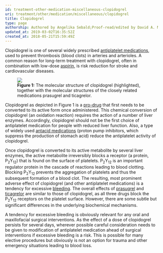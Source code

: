 ```yaml
---
id: treatment-other-medication-miscellaneous-clopidogrel
uri: treatment/other/medication/miscellaneous/clopidogrel
title: Clopidogrel
type: page
authorship: Authored by Angelika Sebald;Proof-read/edited by David A. Mitchell
updated_at: 2019-03-02T16:35:52Z
created_at: 2018-05-21T15:59:49Z
---
```


<p>Clopidogrel is one of several widely prescribed <a href="/treatment/other/medication/miscellaneous/antiplatelet">antiplatelet medications</a>,
    used to prevent thrombosis (blood clots) in arteries and
    arterioles. A common reason for long-term treatment with
    clopidogrel, often in combination with low-dose <a href="/treatment/other/medication/miscellaneous/aspirin">aspirin</a>,
    is risk reduction for stroke and cardiovascular diseases.
     </p>
<figure><img src="/treatment-other-medication-miscellaneous-clopidogrel-figure1.png">
    <figcaption><strong>Figure 1:</strong> The molecular structure of clopidogrel
        (highlighted), together with the molecular structures
        of the closely related medications prasugrel and ticagrelor.</figcaption>
</figure>
<p>Clopidogrel as depicted in Figure 1 is a <a href="/treatment/other/medication/delivery/more-info">pro-drug</a>    that first needs to be converted to its active form once
    administered. This chemical conversion of clopidogrel (an
    oxidation reaction) requires the action of a number of liver
    enzymes. Accordingly, clopidogrel should not be the first
    choice of antiplatelet medication for people with reduced
    liver function. Also, a type of widely used <a href="/treatment/other/medication/miscellaneous/antacid">antacid medications</a>    (proton pump inhibitors, which suppress the production of
    stomach acid) reduce the antiplatelet activity of clopidogrel.</p>
<p>Once clopidogrel is converted to its active metabolite by several
    liver enzymes, the active metabolite irreversibly blocks
    a receptor (a protein, P<sub>2</sub>Y<sub>12</sub>) that
    is found on the surface of platelets. P<sub>2</sub>Y<sub>12</sub>    is an important regulator protein in the cascade of reactions
    leading to blood clotting. Blocking P<sub>2</sub>Y<sub>12</sub>    prevents the aggregation of platelets and thus the subsequent
    formation of a blood clot. The resulting, most prominent
    adverse effect of clopidogrel (and other antiplatelet medications)
    is a tendency for excessive <a href="/treatment/other/bleeding/more-info">bleeding</a>.
    The overall effects of <a href="/treatment/other/medication/miscellaneous/prasugrel">prasugrel</a>    and <a href="/treatment/other/medication/miscellaneous/ticagrelor">ticagrelor</a>    are similar to those of clopidogrel, as all three drugs block
    the P<sub>2</sub>Y<sub>12</sub> receptors on the platelet
    surface. However, there are some subtle but significant differences
    in the underlying biochemical mechanisms.</p>
<p>A tendency for excessive bleeding is obviously relevant for any
    oral and maxillofacial surgical interventions. As the effect
    of a dose of clopidogrel persists for several days, wherever
    possible careful consideration needs to be given to modification
    of antiplatelet medication ahead of surgical interventions
    if excessive bleeding is a risk. This is possible for many
    elective procedures but obviously is not an option for trauma
    and other emergency situations leading to blood loss.</p>
